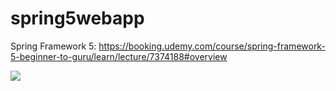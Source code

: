 # spring5webapp
Spring Framework 5: 
https://booking.udemy.com/course/spring-framework-5-beginner-to-guru/learn/lecture/7374188#overview

![](https://github.com/johannalongmuir/spring5webapp/workflows/Java%20CI/badge.svg)
